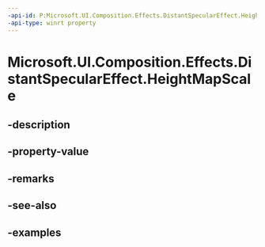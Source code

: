 ```yaml
---
-api-id: P:Microsoft.UI.Composition.Effects.DistantSpecularEffect.HeightMapScale
-api-type: winrt property
---
```


# Microsoft.UI.Composition.Effects.DistantSpecularEffect.HeightMapScale

<!--
public float HeightMapScale { get; set; }
-->


## -description

## -property-value

## -remarks

## -see-also

## -examples


